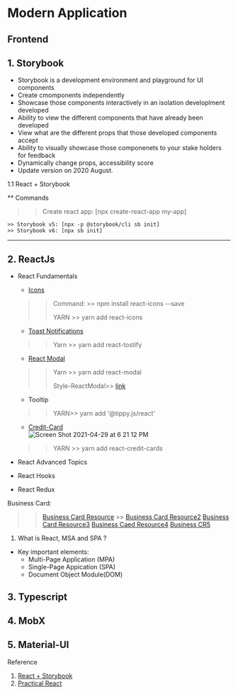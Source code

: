 # Modern Application 


## Frontend
 
## 1. Storybook  
   * Storybook is a development environment and playground for UI components
   * Create cmomponents independently
   * Showcase those components interactively in an isolation developlment developed
   * Ability to view the different components that have already been developed
   * View what are the different props that those developed components accept
   * Ability to visually showcase those componenets to your stake holders for feedback
   * Dynamically change props, accessibility score
   * Update version on 2020 August.
   

  1.1 React + Storybook 
  
  ** Commands
   >> Create react app: [npx create-react-app my-app]
   
    >> Storybook v5: [npx -p @storybook/cli sb init] 
    >> Storybook v6: [npx sb init]  
 -----------
 
 ## 2. ReactJs
 
   * React Fundamentals
     * [Icons](https://react-icons.github.io/react-icons/icons?name=md)
      >> Command: >> npm install react-icons --save
      >>
      >> YARN >> yarn add react-icons
     * [Toast Notifications](https://github.com/fkhadra/react-toastify)
      >> Yarn >> yarn add react-tostify
     * [React Modal](https://github.com/reactjs/react-modal)
      >> Yarn >> yarn add react-modal
      >> 
      >> Style-ReactModal>> [link](https://reactcommunity.org/react-modal/)
     * Tooltip
      >> YARN>> yarn add '@tippy.js/react'
     * [Credit-Card](https://github.com/amarofashion/react-credit-cards)  
     ![Screen Shot 2021-04-29 at 6 21 12 PM](https://user-images.githubusercontent.com/11626327/116529255-b622ad80-a917-11eb-9c5e-769302b0b406.png)

      >> YARN >> yarn add react-credit-cards
      >> 

   * React Advanced Topics
   * React Hooks
   * React Redux
  
  
  Business Card: 
   >> [Business Card Resource](https://stackblitz.com/edit/business-card-react) >> 
   >> [Business Card Resource2](https://codesandbox.io/s/fpm15?file=/src/index.js:7237-7245)
   >> [Business Card Resource3](https://npm.io/package/react-business-card)
   >> [Business Caed Resource4](https://libraries.io/npm/react-business-card)
   >> [Business CR5](https://askavy.com/react-card/)
  1. What is React, MSA and SPA ?

*  Key important elements: 
   * Multi-Page Application (MPA) 
   * Single-Page Appication (SPA)
   * Document Object Module(DOM)
 
  
 
 
 ## 3. Typescript
 ## 4. MobX
 ## 5. Material-UI
 
 





Reference
1. [React + Storybook](https://www.youtube.com/watch?v=eJd08j18EH8&list=PLC3y8-rFHvwhC-j3x3t9la8-GQJGViDQk&index=3)
2. [Practical React](https://www.youtube.com/watch?v=4l0nsK4ezNc&list=PLC3y8-rFHvwhAh1ypBvcZLDO6I7QTY5CM&index=2)
